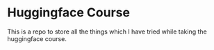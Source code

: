 # Huggingface Course

This is a repo to store all the things which I have tried while taking the huggingface course.